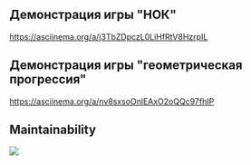 ## Демонстрация игры "НОК"
https://asciinema.org/a/j3TbZDpczL0LiHfRtV8HzrpIL


## Демонстрация игры "геометрическая прогрессия"
https://asciinema.org/a/nv8sxsoOnlEAxO2oQQc97fhIP 

## Maintainability
<a href="https://codeclimate.com/github/fantasma092/code-quality-assessment/maintainability"><img src="https://api.codeclimate.com/v1/badges/1ff6ee35c2e9decfb9ad/maintainability" /></a>






